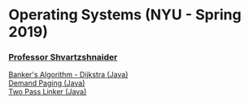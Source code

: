 # Operating Systems (NYU - Spring 2019)

### [Professor Shvartzshnaider](https://cs.nyu.edu/~yansh/)

[Banker's Algorithm - Dijkstra (Java)](.../banker_dijkstra)  
[Demand Paging (Java)](.../demand_paging)  
[Two Pass Linker (Java)](two_pass_linker)
